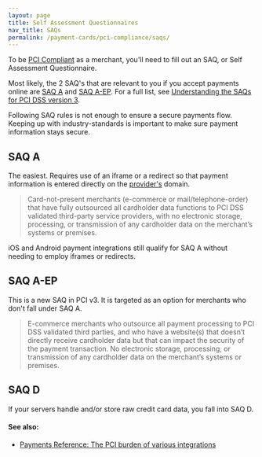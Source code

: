 ```yaml
---
layout: page
title: Self Assessment Questionnaires
nav_title: SAQs
permalink: /payment-cards/pci-compliance/saqs/
---
```


To be [PCI Compliant](/payment-cards/pci-compliance/) as a merchant, you'll need to fill out an SAQ, or Self Assessment Questionnaire.

Most likely, the 2 SAQ's that are relevant to you if you accept payments online are [SAQ A](#saq-a) and [SAQ A-EP](#saq-a-ep). For a full list, see [Understanding the SAQs for PCI DSS version 3](https://www.pcisecuritystandards.org/documents/Understanding_SAQs_PCI_DSS_v3.pdf).

Following SAQ rules is not enough to ensure a secure payments flow. Keeping up with industry-standards is important to make sure payment information stays secure.

## SAQ A

The easiest. Requires use of an iframe or a redirect so that payment information is entered directly on the [provider's](/glossary/#provider) domain.

> Card-not-present merchants (e-commerce or mail/telephone-order) that have fully outsourced all cardholder data functions to PCI DSS validated third-party service providers, with no electronic storage, processing, or transmission of any cardholder data on the merchant’s systems or premises.

iOS and Android payment integrations still qualify for SAQ A without needing to employ iframes or redirects.

## SAQ A-EP

This is a new SAQ in PCI v3. It is targeted as an option for merchants who don't fall under SAQ A.

> E-commerce merchants who outsource all payment processing to PCI DSS validated third parties, and who have a website(s) that doesn’t directly receive cardholder data but that can impact the security of the payment transaction. No electronic storage, processing, or transmission of any cardholder data on the merchant’s systems or premises.

## SAQ D

If your servers handle and/or store raw credit card data, you fall into SAQ D.

#### See also:

- [Payments Reference: The PCI burden of various integrations](/payment-cards/pci-compliance/integrations/)
